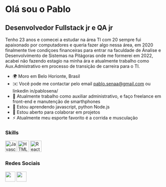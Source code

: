 Olá sou o Pablo
==========================

Desenvolvedor Fullstack jr e QA jr
-----------------------------

Tenho 23 anos e comecei a estudar na área TI  com 20 sempre fui apaixonado por computadores e queria fazer algo nessa área, em 2020 finalmente tive condiçoes financeiras para entrar na faculdade de Ánalise e Desenvolvimento de Sistemas na Pitágoras onde me formerei em 2022, acabei não fazendo estagio na minha ára e atualmente trabalho como Aux.Admistrativo em processo de transição de carreira para o TI.

* 🌍  Moro em Belo Horionte, Brasil
* ✉️  Você pode me contactar pelo email pablo.senaa@gmail.com ou linkedin in/pablosena/
* 🚀  Atualmente trabalho como auxiliar administrativo, e faço freelance em front-end e manutenção de smarthphones
* 🧠  Estou aprendendo javascript, python Node.js
* 🤝 Estou aberto para colaborar em projetos
* ⚡ Atualmente meu esporte favorito é a corrida e musculação

### Skills

<p align="left">
<a href="https://developer.mozilla.org/en-US/docs/Web/JavaScript" target="_blank" rel="noreferrer"><img src="https://raw.githubusercontent.com/danielcranney/readme-generator/main/public/icons/skills/javascript-colored.svg" width="36" height="36" alt="Javascript" /></a>
<a href="https://developer.mozilla.org/en-US/docs/Glossary/HTML5" target="_blank" rel="noreferrer"><img src="https://raw.githubusercontent.com/danielcranney/readme-generator/main/public/icons/skills/html5-colored.svg" width="36" height="36" alt="HTML5" /></a>
<a href="https://reactjs.org/" target="_blank" rel="noreferrer"><img src="https://raw.githubusercontent.com/danielcranney/readme-generator/main/public/icons/skills/react-colored.svg" width="36" height="36" alt="React" /></a>
</p>

### Redes Sociais

<a href="https://www.github.com/P4bloGabriel" target="_blank" rel="noreferrer"><img src="https://raw.githubusercontent.com/danielcranney/readme-generator/main/public/icons/socials/github-dark.svg" width="32" height="32" /></a> <a href="https://www.linkedin.com/in/pablosena/" target="_blank" rel="noreferrer"><img src="https://raw.githubusercontent.com/danielcranney/readme-generator/main/public/icons/socials/linkedin.svg" width="32" height="32" /></a>
